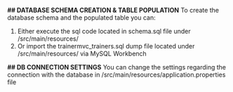 **## DATABASE SCHEMA CREATION & TABLE POPULATION**
To create the database schema and the populated table you can:
1) Either execute the sql code located in schema.sql file under /src/main/resources/
2) Or import the trainermvc_trainers.sql dump file located under /src/main/resources/ via MySQL Workbench

**## DB CONNECTION SETTINGS**
You can change the settings regarding the connection with the database in /src/main/resources/application.properties file

